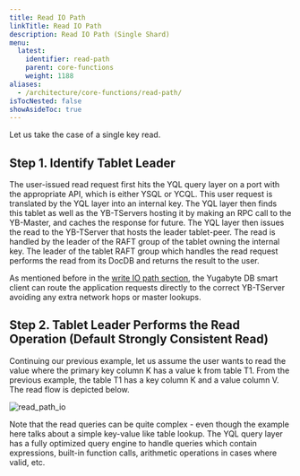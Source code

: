 ```yaml
---
title: Read IO Path
linkTitle: Read IO Path
description: Read IO Path (Single Shard)
menu:
  latest:
    identifier: read-path
    parent: core-functions
    weight: 1188
aliases:
  - /architecture/core-functions/read-path/
isTocNested: false
showAsideToc: true
---
```


Let us take the case of a single key read.

## Step 1. Identify Tablet Leader

The user-issued read request first hits the YQL query layer on a port with the appropriate API, which is either YSQL or YCQL. This user request is translated by the YQL layer into an internal key. The
YQL layer then finds this tablet as well as the YB-TServers hosting it by making an RPC call to the
YB-Master, and caches the response for future. The YQL layer then issues the read to the YB-TServer
that hosts the leader tablet-peer. The read is handled by the leader of the RAFT group of the tablet
owning the internal key. The leader of the tablet RAFT group which handles the read request performs
the read from its DocDB and returns the result to the user.

As mentioned before in the [write IO path section](../write-path/#step-1-identify-tablet-leader), the Yugabyte DB smart
client can route the application requests directly to the correct YB-TServer avoiding any extra
network hops or master lookups.

## Step 2. Tablet Leader Performs the Read Operation (Default Strongly Consistent Read)

Continuing our previous example, let us assume the user wants to read the value where the primary
key column K has a value k from table T1. From the previous example, the table T1 has a key column K
and a value column V. The read flow is depicted below.

![read_path_io](/images/architecture/read_path_io.png)

Note that the read queries can be quite complex - even though the example here talks about a simple
key-value like table lookup. The YQL query layer has a fully optimized query engine to handle
queries which contain expressions, built-in function calls, arithmetic operations in cases where
valid, etc.
